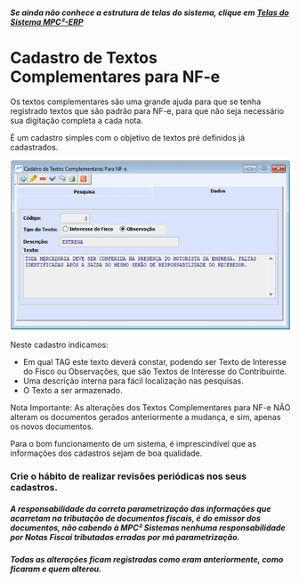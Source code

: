 ﻿---
layout: default
---

##### Se ainda não conhece a estrutura de telas do sistema, clique em <a href="https://mpc2erp.github.io/Pages/Telas" target="_blank">Telas do Sistema MPC²-ERP</a>


# Cadastro de Textos Complementares para NF-e
 
Os textos complementares são uma grande ajuda para que se tenha registrado textos que são padrão para NF-e, para que não seja necessário sua digitação completa a cada nota. 

É um cadastro simples com o objetivo de textos pré definidos já cadastrados. 

![](Img/TextosNFe01.jpg)  

Neste cadastro indicamos:
 - Em qual TAG este texto deverá constar, podendo ser Texto de Interesse do Fisco ou Observações, que são Textos de Interesse do Contribuinte.
 - Uma descrição interna para fácil localização nas pesquisas.
 - O Texto a ser armazenado.
 
Nota Importante: As alterações dos Textos Complementares para NF-e NÃO alteram os documentos gerados anteriormente a mudança, e sim, apenas os novos documentos.

Para o bom funcionamento de um sistema, é imprescindível que as informações dos cadastros sejam de boa qualidade.
### Crie o hábito de realizar revisões periódicas nos seus cadastros.

##### A responsabilidade da correta parametrização das informações que acarretam na tributação de documentos fiscais, é do emissor dos documentos, não cabendo à MPC² Sistemas nenhuma responsabilidade por Notas Fiscai tributadas erradas por má parametrização. 
##### Todas as alterações ficam registradas como eram anteriormente, como ficaram e quem alterou.
